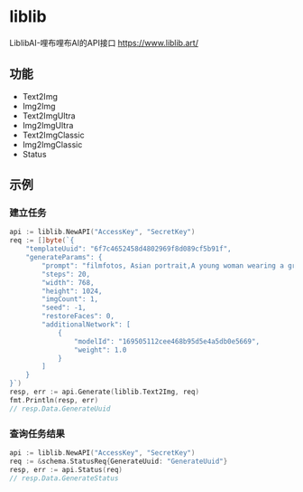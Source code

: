 # liblib
LiblibAI-哩布哩布AI的API接口 https://www.liblib.art/

## 功能
- Text2Img
- Img2Img
- Text2ImgUltra
- Img2ImgUltra
- Text2ImgClassic
- Img2ImgClassic
- Status

## 示例
### 建立任务
```go
api := liblib.NewAPI("AccessKey", "SecretKey")
req := []byte(`{
    "templateUuid": "6f7c4652458d4802969f8d089cf5b91f",
    "generateParams": {
        "prompt": "filmfotos, Asian portrait,A young woman wearing a green baseball cap,covering one eye with her hand",
        "steps": 20,
        "width": 768,
        "height": 1024,
        "imgCount": 1, 
        "seed": -1,
        "restoreFaces": 0,
        "additionalNetwork": [
            {
                "modelId": "169505112cee468b95d5e4a5db0e5669",
                "weight": 1.0
            }
        ]
    }
}`)
resp, err := api.Generate(liblib.Text2Img, req)
fmt.Println(resp, err)
// resp.Data.GenerateUuid
```

### 查询任务结果
```go
api := liblib.NewAPI("AccessKey", "SecretKey")
req := &schema.StatusReq{GenerateUuid: "GenerateUuid"}
resp, err := api.Status(req)
// resp.Data.GenerateStatus
```